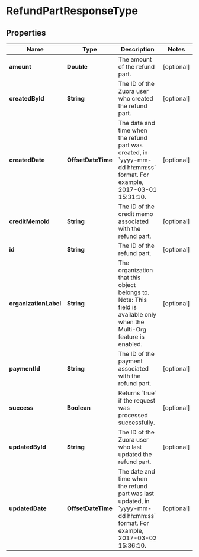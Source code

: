 

# RefundPartResponseType


## Properties

| Name | Type | Description | Notes |
|------------ | ------------- | ------------- | -------------|
|**amount** | **Double** | The amount of the refund part.  |  [optional] |
|**createdById** | **String** | The ID of the Zuora user who created the refund part.  |  [optional] |
|**createdDate** | **OffsetDateTime** | The date and time when the refund part was created, in &#x60;yyyy-mm-dd hh:mm:ss&#x60; format. For example, 2017-03-01 15:31:10.  |  [optional] |
|**creditMemoId** | **String** | The ID of the credit memo associated with the refund part.  |  [optional] |
|**id** | **String** | The ID of the refund part.  |  [optional] |
|**organizationLabel** | **String** | The organization that this object belongs to.  Note: This field is available only when the Multi-Org feature is enabled.  |  [optional] |
|**paymentId** | **String** | The ID of the payment associated with the refund part.  |  [optional] |
|**success** | **Boolean** | Returns &#x60;true&#x60; if the request was processed successfully. |  [optional] |
|**updatedById** | **String** | The ID of the Zuora user who last updated the refund part.  |  [optional] |
|**updatedDate** | **OffsetDateTime** | The date and time when the refund part was last updated, in &#x60;yyyy-mm-dd hh:mm:ss&#x60; format. For example, 2017-03-02 15:36:10.  |  [optional] |



